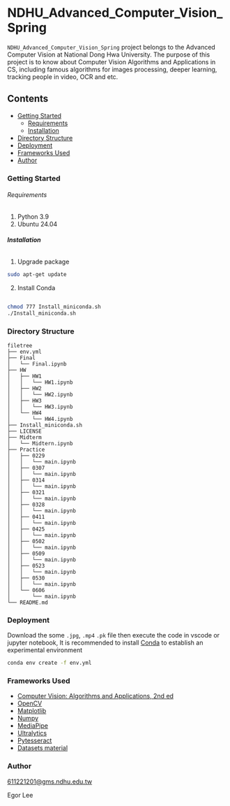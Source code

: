 # NDHU_Advanced_Computer_Vision_Spring

`NDHU_Advanced_Computer_Vision_Spring` project belongs to the Advanced Computer Vision at National Dong Hwa University. The purpose of this project is to know about Computer Vision Algorithms and Applications in CS, including famous algorithms for images processing, deeper learning, tracking people in video, OCR and etc.

## Contents

- [Getting Started](#Getting-Started)
  - [Requirements](#Requirements)
  - [Installation](#Installation)
- [Directory Structure](#Directory-Structure)
- [Deployment](#Deployment)
- [Frameworks Used](#Frameworks-Used)
- [Author](#Author)

### Getting Started

###### Requirements

1. Python 3.9
2. Ubuntu 24.04

###### **Installation**

1. Upgrade package

```sh
sudo apt-get update
```

2. Install Conda

```sh

chmod 777 Install_miniconda.sh
./Install_miniconda.sh
```

### Directory Structure

```
filetree 
├── env.yml
├── Final
│   └── Final.ipynb
├── HW
│   ├── HW1
│   │   └── HW1.ipynb
│   ├── HW2
│   │   └── HW2.ipynb
│   ├── HW3
│   │   └── HW3.ipynb
│   └── HW4
│       └── HW4.ipynb
├── Install_miniconda.sh
├── LICENSE
├── Midterm
│   └── Midtern.ipynb
├── Practice
│   ├── 0229
│   │   └── main.ipynb
│   ├── 0307
│   │   └── main.ipynb
│   ├── 0314
│   │   └── main.ipynb
│   ├── 0321
│   │   └── main.ipynb
│   ├── 0328
│   │   └── main.ipynb
│   ├── 0411
│   │   └── main.ipynb
│   ├── 0425
│   │   └── main.ipynb
│   ├── 0502
│   │   └── main.ipynb
│   ├── 0509
│   │   └── main.ipynb
│   ├── 0523
│   │   └── main.ipynb
│   ├── 0530
│   │   └── main.ipynb
│   └── 0606
│       └── main.ipynb
└── README.md
```

### Deployment

Download the some `.jpg`, `.mp4` `.pk` file then execute the code in vscode or jupyter notebook, It is recommended to install [Conda](https://hackmd.io/MkLFRrbqRbCYlf0k2FvTRg) to establish an experimental environment

```sh
conda env create -f env.yml
```

### Frameworks Used

- [Computer Vision: Algorithms and Applications, 2nd ed](https://szeliski.org/Book/)
- [OpenCV](https://opencv.org/)
- [Matplotlib](https://matplotlib.org/stable/)
- [Numpy](https://numpy.org/)
- [MediaPipe](https://ai.google.dev/edge/mediapipe/solutions/guide)
- [Ultralytics](https://docs.ultralytics.com/#yolo-a-brief-history)
- [Pytesseract](https://pytesseract.readthedocs.io/en/latest/)
- [Datasets material](https://drive.google.com/drive/folders/1nJU1rYG76jVpoCnF2CXt6EMFI4tj11Cr)

### Author

611221201@gms.ndhu.edu.tw

Egor Lee
